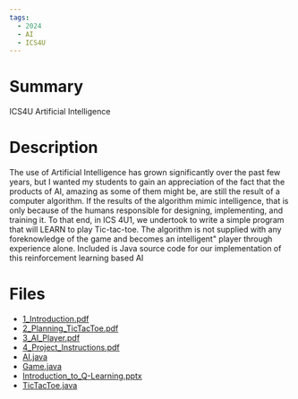 ```yaml
---
tags:
  - 2024
  - AI
  - ICS4U
---
```


# Summary

ICS4U Artificial Intelligence

# Description

The use of Artificial Intelligence has grown significantly over the past few years, but I wanted my students to gain an appreciation of the fact that the products of AI, amazing as some of them might be, are still the result of a computer algorithm. If the results of the algorithm mimic intelligence, that is only because of the humans responsible for designing, implementing, and training it. To that end, in ICS 4U1, we undertook to write a simple program that will LEARN to play Tic-tac-toe. The algorithm is not supplied with any foreknowledge of the game and becomes an intelligent" player through experience alone. Included is Java source code for our implementation of this reinforcement learning based AI

# Files

*   [1\_Introduction.pdf](resources/Mark_Bouwmeester/1_Introduction.pdf)
*   [2\_Planning\_TicTacToe.pdf](resources/Mark_Bouwmeester/2_Planning_TicTacToe.pdf)
*   [3\_AI\_Player.pdf](resources/Mark_Bouwmeester/3_AI_Player.pdf)
*   [4\_Project\_Instructions.pdf](resources/Mark_Bouwmeester/4_Project_Instructions.pdf)
*   [AI.java](resources/Mark_Bouwmeester/AI.java)
*   [Game.java](resources/Mark_Bouwmeester/Game.java)
*   [Introduction\_to\_Q-Learning.pptx](resources/Mark_Bouwmeester/Introduction_to_Q-Learning.pptx)
*   [TicTacToe.java](resources/Mark_Bouwmeester/TicTacToe.java)
